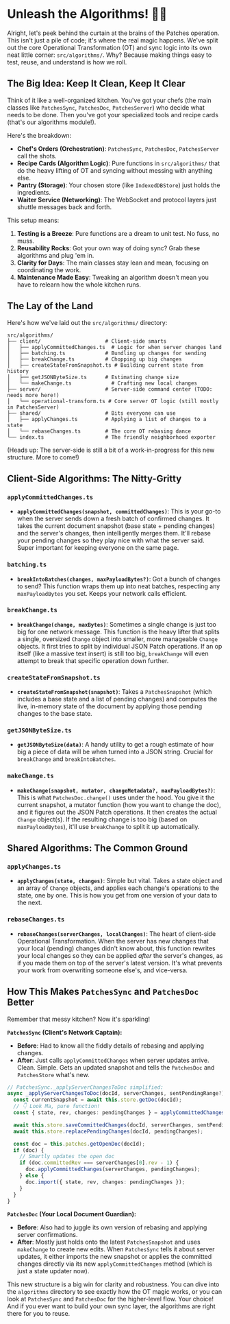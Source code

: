 # Unleash the Algorithms! 🧙‍♂️

Alright, let's peek behind the curtain at the brains of the Patches operation. This isn't just a pile of code; it's where the real magic happens. We've split out the core Operational Transformation (OT) and sync logic into its own neat little corner: `src/algorithms/`. Why? Because making things easy to test, reuse, and understand is how we roll.

## The Big Idea: Keep It Clean, Keep It Clear

Think of it like a well-organized kitchen. You've got your chefs (the main classes like `PatchesSync`, `PatchesDoc`, `PatchesServer`) who decide what needs to be done. Then you've got your specialized tools and recipe cards (that's our algorithms module!).

Here's the breakdown:

- **Chef's Orders (Orchestration)**: `PatchesSync`, `PatchesDoc`, `PatchesServer` call the shots.
- **Recipe Cards (Algorithm Logic)**: Pure functions in `src/algorithms/` that do the heavy lifting of OT and syncing without messing with anything else.
- **Pantry (Storage)**: Your chosen store (like `IndexedDBStore`) just holds the ingredients.
- **Waiter Service (Networking)**: The WebSocket and protocol layers just shuttle messages back and forth.

This setup means:

1.  **Testing is a Breeze**: Pure functions are a dream to unit test. No fuss, no muss.
2.  **Reusability Rocks**: Got your own way of doing sync? Grab these algorithms and plug 'em in.
3.  **Clarity for Days**: The main classes stay lean and mean, focusing on coordinating the work.
4.  **Maintenance Made Easy**: Tweaking an algorithm doesn't mean you have to relearn how the whole kitchen runs.

## The Lay of the Land

Here's how we've laid out the `src/algorithms/` directory:

```
src/algorithms/
├── client/                     # Client-side smarts
│   ├── applyCommittedChanges.ts  # Logic for when server changes land
│   ├── batching.ts             # Bundling up changes for sending
│   ├── breakChange.ts          # Chopping up big changes
│   ├── createStateFromSnapshot.ts # Building current state from history
│   ├── getJSONByteSize.ts      # Estimating change size
│   └── makeChange.ts             # Crafting new local changes
├── server/                     # Server-side command center (TODO: needs more here!)
│   └── operational-transform.ts # Core server OT logic (still mostly in PatchesServer)
├── shared/                     # Bits everyone can use
│   ├── applyChanges.ts         # Applying a list of changes to a state
│   └── rebaseChanges.ts        # The core OT rebasing dance
└── index.ts                    # The friendly neighborhood exporter
```

(Heads up: The server-side is still a bit of a work-in-progress for this new structure. More to come!)

## Client-Side Algorithms: The Nitty-Gritty

### `applyCommittedChanges.ts`

- **`applyCommittedChanges(snapshot, committedChanges)`**: This is your go-to when the server sends down a fresh batch of confirmed changes. It takes the current document snapshot (base state + pending changes) and the server's changes, then intelligently merges them. It'll rebase your pending changes so they play nice with what the server said. Super important for keeping everyone on the same page.

### `batching.ts`

- **`breakIntoBatches(changes, maxPayloadBytes?)`**: Got a bunch of changes to send? This function wraps them up into neat batches, respecting any `maxPayloadBytes` you set. Keeps your network calls efficient.

### `breakChange.ts`

- **`breakChange(change, maxBytes)`**: Sometimes a single change is just too big for one network message. This function is the heavy lifter that splits a single, oversized `Change` object into smaller, more manageable `Change` objects. It first tries to split by individual JSON Patch operations. If an op itself (like a massive text insert) is still too big, `breakChange` will even attempt to break that specific operation down further.

### `createStateFromSnapshot.ts`

- **`createStateFromSnapshot(snapshot)`**: Takes a `PatchesSnapshot` (which includes a base state and a list of pending changes) and computes the live, in-memory state of the document by applying those pending changes to the base state.

### `getJSONByteSize.ts`

- **`getJSONByteSize(data)`**: A handy utility to get a rough estimate of how big a piece of data will be when turned into a JSON string. Crucial for `breakChange` and `breakIntoBatches`.

### `makeChange.ts`

- **`makeChange(snapshot, mutator, changeMetadata?, maxPayloadBytes?)`**: This is what `PatchesDoc.change()` uses under the hood. You give it the current snapshot, a mutator function (how you want to change the doc), and it figures out the JSON Patch operations. It then creates the actual `Change` object(s). If the resulting change is too big (based on `maxPayloadBytes`), it'll use `breakChange` to split it up automatically.

## Shared Algorithms: The Common Ground

### `applyChanges.ts`

- **`applyChanges(state, changes)`**: Simple but vital. Takes a state object and an array of `Change` objects, and applies each change's operations to the state, one by one. This is how you get from one version of your data to the next.

### `rebaseChanges.ts`

- **`rebaseChanges(serverChanges, localChanges)`**: The heart of client-side Operational Transformation. When the server has new changes that your local (pending) changes didn't know about, this function rewrites your local changes so they can be applied _after_ the server's changes, as if you made them on top of the server's latest version. It's what prevents your work from overwriting someone else's, and vice-versa.

## How This Makes `PatchesSync` and `PatchesDoc` Better

Remember that messy kitchen? Now it's sparkling!

**`PatchesSync` (Client's Network Captain):**

- **Before**: Had to know all the fiddly details of rebasing and applying changes.
- **After**: Just calls `applyCommittedChanges` when server updates arrive. Clean. Simple. Gets an updated snapshot and tells the `PatchesDoc` and `PatchesStore` what's new.

```typescript
// PatchesSync._applyServerChangesToDoc simplified:
async _applyServerChangesToDoc(docId, serverChanges, sentPendingRange?) {
  const currentSnapshot = await this.store.getDoc(docId);
  // 👇 Look Ma, pure function!
  const { state, rev, changes: pendingChanges } = applyCommittedChanges(currentSnapshot, serverChanges);

  await this.store.saveCommittedChanges(docId, serverChanges, sentPendingRange);
  await this.store.replacePendingChanges(docId, pendingChanges);

  const doc = this.patches.getOpenDoc(docId);
  if (doc) {
    // Smartly updates the open doc
    if (doc.committedRev === serverChanges[0].rev - 1) {
      doc.applyCommittedChanges(serverChanges, pendingChanges);
    } else {
      doc.import({ state, rev, changes: pendingChanges });
    }
  }
}
```

**`PatchesDoc` (Your Local Document Guardian):**

- **Before**: Also had to juggle its own version of rebasing and applying server confirmations.
- **After**: Mostly just holds onto the latest `PatchesSnapshot` and uses `makeChange` to create new edits. When `PatchesSync` tells it about server updates, it either imports the new snapshot or applies the committed changes directly via its new `applyCommittedChanges` method (which is just a state updater now).

This new structure is a big win for clarity and robustness. You can dive into the `algorithms` directory to see exactly how the OT magic works, or you can look at `PatchesSync` and `PatchesDoc` for the higher-level flow. Your choice! And if you ever want to build your own sync layer, the algorithms are right there for you to reuse.

